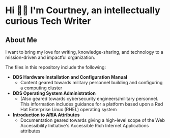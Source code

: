 # Hi 👋🏾 I'm Courtney, an intellectually curious Tech Writer

## About Me

I want to bring my love for writing, knowledge-sharing, and technology to a mission-driven and impactful organization. 

The files in this repository include the following:

* **DDS Hardware Installation and Configuration Manual**
    * Content geared towards military personnel building and configuring a computing cluster
* **DDS Operating System Administration**
    * (Also geared towards cybersecurity engineers/military personnel. This information includes guidance for a platform based upon a Red Hat Enterprise Linux (RHEL) operating system
* **Introduction to ARIA Attributes**
    * Documentation geared towards giving a high-level scope of the Web Accessibility Initiative's Accessible Rich Internet Applications attributes

